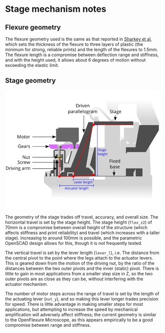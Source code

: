 # Stage mechanism notes

## Flexure geometry

The flexure geometry used is the same as that reported in [Sharkey et al](https://doi.org/10.1063/1.4941068), which sets the thickness of the flexure to three layers of plastic (the minimum for strong, reliable prints) and the length of the flexures to 1.5mm.  The flexure length is a compromise between deflection range and stiffness, and with the height used, it allows about 6 degrees of motion without exceeding the elastic limit.

## Stage geometry

![Cross section of actuator](./images/../../images/stage_geometry/actuator_cross_section.png)

The geometry of the stage trades off travel, accuracy, and overall size.  The horizontal travel is set by the stage height.  The stage height (``flex_z2``) of 70mm is a compromise between overall height of the structure (which affects stiffness and print reliability) and travel (which increases with a taller stage).  Increasing to around 100mm is possible, and the parametric OpenSCAD design allows for this, though it is not frequently tested.  

The vertical travel is set by the lever length  (``lever_l``), i.e. The distance from the central pivot to the point where the legs attach to the actuator levers.  This is geared down from the motion of the driving nut, by the ratio of the distances between the two outer pivots and the inner (static) pivot.  There is little to gain in most applications from a smaller step size in Z, so the two outer pivots are as close as they can be, without interfering with the actuator mechanism.  

The number of motor steps across the range of travel is set by the length of the actuating lever (``nut_y``), and so making this lever longer trades precision for speed.  There is little advantage in making smaller steps for most applications, but attempting to increase the speed by mechanical amplification will adversely affect stiffness; the current geometry is similar to the OpenFlexure Microscope, as this appears empirically to be a good compromise between range and stiffness.
